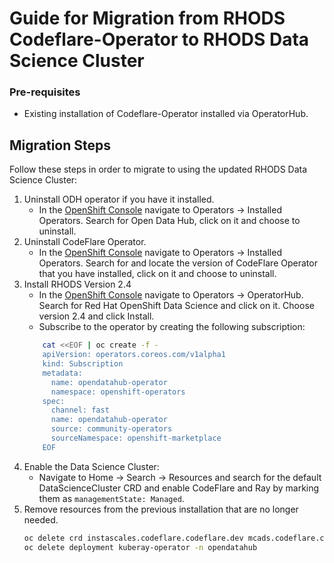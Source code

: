 # Guide for Migration from RHODS Codeflare-Operator to RHODS Data Science Cluster

### Pre-requisites
 - Existing installation of Codeflare-Operator installed via OperatorHub.

## Migration Steps
Follow these steps in order to migrate to using the updated RHODS Data Science Cluster:

1. Uninstall ODH operator if you have it installed.
    - In the [OpenShift Console](https://console.redhat.com/openshift/) navigate to Operators -> Installed Operators. Search for Open Data Hub, click on it and choose to uninstall.
2. Uninstall CodeFlare Operator.
     - In the [OpenShift Console](https://console.redhat.com/openshift/) navigate to Operators -> Installed Operators. Search for and locate the version of CodeFlare Operator that you have installed, click on it and choose to uninstall.
3. Install RHODS Version 2.4
    - In the [OpenShift Console](https://console.redhat.com/openshift/) navigate to Operators -> OperatorHub. Search for Red Hat OpenShift Data Science and click on it. Choose version 2.4 and click Install.
    - Subscribe to the operator by creating the following subscription:
    ```bash
        cat <<EOF | oc create -f -
        apiVersion: operators.coreos.com/v1alpha1
        kind: Subscription
        metadata:
          name: opendatahub-operator
          namespace: openshift-operators
        spec:
          channel: fast
          name: opendatahub-operator
          source: community-operators
          sourceNamespace: openshift-marketplace
        EOF
    ```
4. Enable the Data Science Cluster:
    - Navigate to Home -> Search -> Resources and search for the default DataScienceCluster CRD and enable CodeFlare and Ray by marking them as `managementState: Managed`.
5. Remove resources from the previous installation that are no longer needed.
    ```bash
    oc delete crd instascales.codeflare.codeflare.dev mcads.codeflare.codeflare.dev quotasubtrees.ibm.com appwrappers.mcad.ibm.com schedulingspecs.mcad.ibm.com
    oc delete deployment kuberay-operator -n opendatahub
    ```
